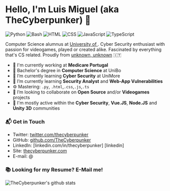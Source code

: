 # Hello, I'm Luis Miguel (aka TheCyberpunker) 👋

![Python](https://img.shields.io/badge/Python-Intermediate-yellow)
![Bash](https://img.shields.io/badge/Bash-Intermediate-black)
![HTML](https://img.shields.io/badge/HTML-Expert-orange)
![CSS](https://img.shields.io/badge/CSS-Expert-blue)
![JavaScript](https://img.shields.io/badge/JavaScript-Expert-yellow)
![TypeScript](https://img.shields.io/badge/TypeScript-Intermediate-lightgrey)

Computer Science alumnus at [University of ](https://www.). Cyber Security enthusiast with passion for videogames, played or created alike. Fascinated by everything that's CS related. Proudly from [unknown, unknown](https://g.page/Due-Torri-Bologna?share) 🇮🇹

- 🏢 I'm currently working at **Medicare Portugal**
- 🔭 Bachelor's degree in **Computer Science** at UniBo
- 🌱 I’m currently learning **Cyber Security** at UniMore
- 🌱 I’m currently learning **Security Analyst** and **Web-App Vulnerabilities**
- ⚙️ Mastering: `.py`, `.html`,`.css`,`.js`,`.ts`
- 👯 I’m looking to collaborate on **Open Source** and/or **Videogames** projects
- 💬 I'm mostly active within the **Cyber Security**, **Vue.JS**, **Node.JS** and **Unity 3D** communities

### 📬 Get in Touch

- Twitter: [twitter.com/thecyberpunker][twitter]
- GitHub: [github.com/TheCyberpunker][github]
- LinkedIn: [linkedin.com/in/thecyberpunker] [linkedin] 
- Site: [thecyberpunker.com][site]
- E-mail: @

### 📚 Looking for my Resume? E-Mail me!

![TheCyberpunker's github stats](https://github-readme-stats.vercel.app/api?username=TheCyberpunker&show_icons=true&hide_border=true)

[twitter]: https://twitter.com/thecyberpunker/
[github]: https://github.com/TheCyberpunker
[site]: https://thecyberpunker.com/

